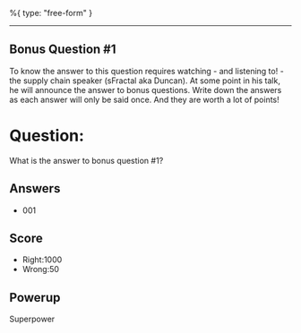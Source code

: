 %{
 type: "free-form"
}

---
## Bonus Question #1

To know the answer to this question requires
watching - and listening to! -
the supply chain speaker (sFractal aka Duncan).
At some point in his talk,
he will announce the answer to bonus questions.
Write down the answers as each answer will only be said once.
And they are worth a lot of points!

# Question:
What is the answer to bonus question #1?

## Answers
* 001

## Score
- Right:1000
- Wrong:50

## Powerup
Superpower
